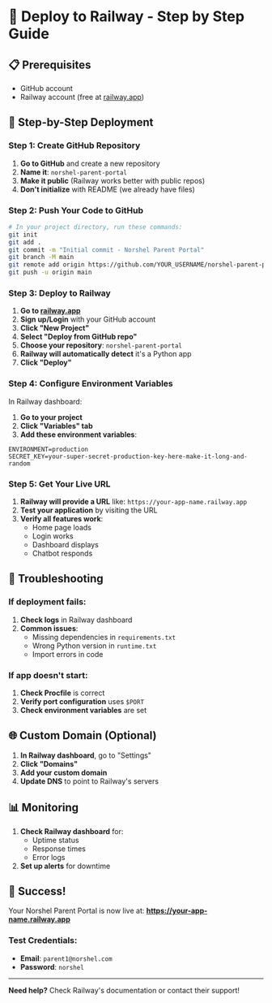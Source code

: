 # 🚀 Deploy to Railway - Step by Step Guide

## 📋 Prerequisites
- GitHub account
- Railway account (free at [railway.app](https://railway.app))

## 🎯 Step-by-Step Deployment

### Step 1: Create GitHub Repository

1. **Go to GitHub** and create a new repository
2. **Name it**: `norshel-parent-portal`
3. **Make it public** (Railway works better with public repos)
4. **Don't initialize** with README (we already have files)

### Step 2: Push Your Code to GitHub

```bash
# In your project directory, run these commands:
git init
git add .
git commit -m "Initial commit - Norshel Parent Portal"
git branch -M main
git remote add origin https://github.com/YOUR_USERNAME/norshel-parent-portal.git
git push -u origin main
```

### Step 3: Deploy to Railway

1. **Go to [railway.app](https://railway.app)**
2. **Sign up/Login** with your GitHub account
3. **Click "New Project"**
4. **Select "Deploy from GitHub repo"**
5. **Choose your repository**: `norshel-parent-portal`
6. **Railway will automatically detect** it's a Python app
7. **Click "Deploy"**

### Step 4: Configure Environment Variables

In Railway dashboard:
1. **Go to your project**
2. **Click "Variables" tab**
3. **Add these environment variables**:

```env
ENVIRONMENT=production
SECRET_KEY=your-super-secret-production-key-here-make-it-long-and-random
```

### Step 5: Get Your Live URL

1. **Railway will provide a URL** like: `https://your-app-name.railway.app`
2. **Test your application** by visiting the URL
3. **Verify all features work**:
   - Home page loads
   - Login works
   - Dashboard displays
   - Chatbot responds

## 🔧 Troubleshooting

### If deployment fails:

1. **Check logs** in Railway dashboard
2. **Common issues**:
   - Missing dependencies in `requirements.txt`
   - Wrong Python version in `runtime.txt`
   - Import errors in code

### If app doesn't start:

1. **Check Procfile** is correct
2. **Verify port configuration** uses `$PORT`
3. **Check environment variables** are set

## 🌐 Custom Domain (Optional)

1. **In Railway dashboard**, go to "Settings"
2. **Click "Domains"**
3. **Add your custom domain**
4. **Update DNS** to point to Railway's servers

## 📊 Monitoring

1. **Check Railway dashboard** for:
   - Uptime status
   - Response times
   - Error logs
2. **Set up alerts** for downtime

## 🎉 Success!

Your Norshel Parent Portal is now live at:
**https://your-app-name.railway.app**

### Test Credentials:
- **Email**: `parent1@norshel.com`
- **Password**: `norshel`

---

**Need help?** Check Railway's documentation or contact their support! 